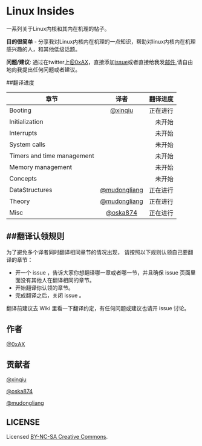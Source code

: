 Linux Insides
===============

一系列关于Linux内核和其内在机理的帖子。

**目的很简单** - 分享我对Linux内核内在机理的一点知识，帮助对linux内核内在机理感兴趣的人，和其他低级话题。

**问题/建议**: 通过在twitter上[@0xAX](https://twitter.com/0xAX)，直接添加[issue](https://github.com/0xAX/linux-internals/issues/new)或者直接给我发[邮件](mailto:anotherworldofworld@gmail.com),请自由地向我提出任何问题或者建议。


##翻译进度

| 章节|译者|翻译进度|
| ------------- |:-------------:| -----:|
|Booting|[@xinqiu](https://github.com/xinqiu)|正在进行|
|Initialization||未开始|
|Interrupts||未开始|
|System calls||未开始|
|Timers and time management||未开始|
|Memory management||未开始|
|Concepts||未开始|
|DataStructures|[@mudongliang](https://github.com/mudongliang)|正在进行|
|Theory|[@mudongliang](https://github.com/mudongliang)|正在进行|
|Misc|[@oska874](https://github.com/oska874)|正在进行|


##翻译认领规则
---------------
为了避免多个译者同时翻译相同章节的情况出现， 请按照以下规则认领自己要翻译的章节：

* 开一个 issue ，告诉大家你想翻译哪一章或者哪一节，并且确保 issue 页面里面没有其他人在翻译相同的章节。
* 开始翻译你认领的章节。
* 完成翻译之后，关闭 issue 。

翻译前建议去 Wiki 里看一下翻译约定，有任何问题或建议也请开 issue 讨论。



作者
---------------
[@0xAX](https://twitter.com/0xAX)


贡献者
---------------

[@xinqiu](https://github.com/xinqiu)

[@oska874](https://github.com/oska874)
	
[@mudongliang](https://github.com/mudongliang)


LICENSE
-------------

Licensed [BY-NC-SA Creative Commons](http://creativecommons.org/licenses/by-nc-sa/4.0/).

